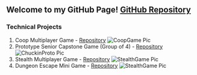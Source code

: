 ## Welcome to my GitHub Page! [GitHub Repository](https://github.com/berkbid)

### Technical Projects
1. Coop Multiplayer Game - [Repository](https://github.com/berkbid/CoopGame)
![CoopGame Pic](https://berkbid.github.io/Images/CoopGameMedium.png)
2. Prototype Senior Capstone Game (Group of 4) - [Repository](https://github.com/berkbid/ChuckinProto)
![ChuckinProto Pic](https://berkbid.github.io/Images/ChuckinProto.png)
3. Stealth Multiplayer Game - [Repository](https://github.com/berkbid/StealthGame)
![StealthGame Pic](https://berkbid.github.io/Images/StealthGame.png)
4. Dungeon Escape Mini Game - [Repository](https://github.com/berkbid/DungeonEscapeGame)
![StealthGame Pic](https://berkbid.github.io/Images/DungeonEscape.png)
